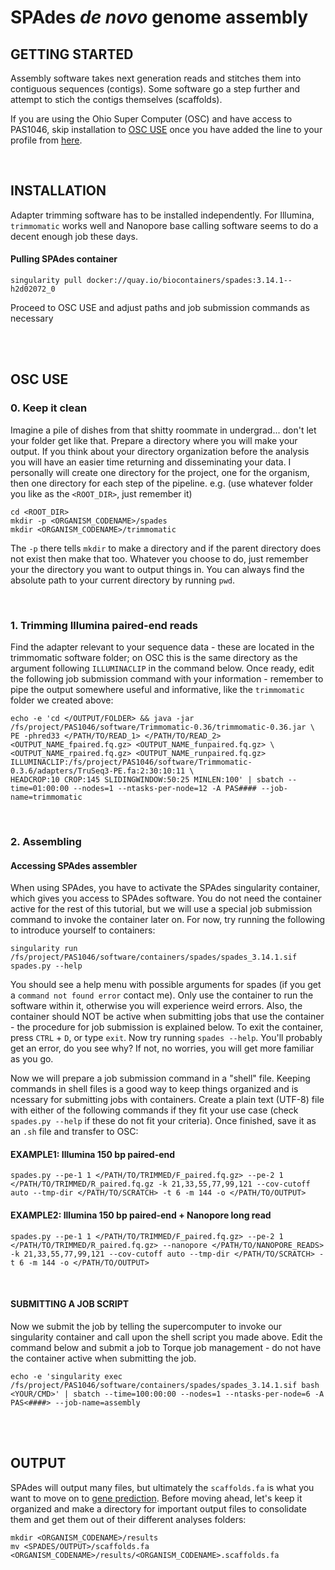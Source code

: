 # SPAdes *de novo* genome assembly

## GETTING STARTED 
Assembly software takes next generation reads and stitches them into contiguous sequences (contigs). Some software go a step further and attempt to stich the contigs themselves (scaffolds).

If you are using the Ohio Super Computer (OSC) and have access to PAS1046, skip installation to [OSC USE](https://gitlab.com/xonq/tutorials/-/blob/master/assembly.md#osc-use) once you have added the line to your profile from [here](https://gitlab.com/xonq/tutorials/-/blob/master/annotationPipeline.md#getting-started).

<br />

## INSTALLATION
Adapter trimming software has to be installed independently. For Illumina, `trimmomatic` works well and Nanopore base calling software seems to do a decent enough job these days.

#### Pulling SPAdes container
```
singularity pull docker://quay.io/biocontainers/spades:3.14.1--h2d02072_0
```

Proceed to OSC USE and adjust paths and job submission commands as necessary

<br /><br />

## OSC USE
### 0. Keep it clean
Imagine a pile of dishes from that shitty roommate in undergrad... don't let your folder get like that. Prepare a directory where you will make your output. If you think about your directory organization before the analysis you will have an easier time returning and disseminating your data. I personally will create one directory for the project, one for the organism, then one directory for each step of the pipeline. e.g. (use whatever folder you like as the `<ROOT_DIR>`, just remember it)
```
cd <ROOT_DIR>
mkdir -p <ORGANISM_CODENAME>/spades
mkdir <ORGANISM_CODENAME>/trimmomatic
```
The `-p` there tells `mkdir` to make a directory and if the parent directory does not exist then make that too. Whatever you choose to do, just remember your the directory you want to output things in. You can always find the absolute path to your current directory by running `pwd`.

<br />

### 1. Trimming Illumina paired-end reads
Find the adapter relevant to your sequence data - these are located in the trimmomatic software folder; on OSC this is the same directory as the argument following `ILLUMINACLIP` in the command below. Once ready, edit the following job submission command with your information - remember to pipe the output somewhere useful and informative, like the `trimmomatic` folder we created above:
```
echo -e 'cd </OUTPUT/FOLDER> && java -jar /fs/project/PAS1046/software/Trimmomatic-0.36/trimmomatic-0.36.jar \
PE -phred33 </PATH/TO/READ_1> </PATH/TO/READ_2> <OUTPUT_NAME_fpaired.fq.gz> <OUTPUT_NAME_funpaired.fq.gz> \
<OUTPUT_NAME_rpaired.fq.gz> <OUTPUT_NAME_runpaired.fq.gz> ILLUMINACLIP:/fs/project/PAS1046/software/Trimmomatic-0.3.6/adapters/TruSeq3-PE.fa:2:30:10:11 \
HEADCROP:10 CROP:145 SLIDINGWINDOW:50:25 MINLEN:100' | sbatch --time=01:00:00 --nodes=1 --ntasks-per-node=12 -A PAS#### --job-name=trimmomatic
```

<br />

### 2. Assembling
#### Accessing SPAdes assembler
When using SPAdes, you have to activate the SPAdes singularity container, which gives you access to SPAdes software. You do not need the container active for the rest of this tutorial, but we will use a special job submission command to invoke the container later on. For now, try running the following to introduce yourself to containers: 
```
singularity run /fs/project/PAS1046/software/containers/spades/spades_3.14.1.sif
spades.py --help
```

You should see a help menu with possible arguments for spades (if you get a `command not found error` contact me). Only use the container to run the software within it, otherwise you will experience weird errors. Also, the container should NOT be active when submitting jobs that use the container - the procedure for job submission is explained below. To exit the container, press `CTRL` + `D`, or type `exit`. Now try running `spades --help`. You'll probably get an error, do you see why? If not, no worries, you will get more familiar as you go.

Now we will prepare a job submission command in a "shell" file. Keeping commands in shell files is a good way to keep things organized and is ncessary for submitting jobs with containers. Create a plain text (UTF-8) file with either of the following commands if they fit your use case (check `spades.py --help` if these do not fit your criteria). Once finished, save it as an `.sh` file and transfer to OSC:

#### EXAMPLE1: Illumina 150 bp paired-end

```
spades.py --pe-1 1 </PATH/TO/TRIMMED/F_paired.fq.gz> --pe-2 1 </PATH/TO/TRIMMED/R_paired.fq.gz -k 21,33,55,77,99,121 --cov-cutoff auto --tmp-dir </PATH/TO/SCRATCH> -t 6 -m 144 -o </PATH/TO/OUTPUT>
```

#### EXAMPLE2: Illumina 150 bp paired-end + Nanopore long read

```
spades.py --pe-1 1 </PATH/TO/TRIMMED/F_paired.fq.gz> --pe-2 1 </PATH/TO/TRIMMED/R_paired.fq.gz> --nanopore </PATH/TO/NANOPORE_READS> -k 21,33,55,77,99,121 --cov-cutoff auto --tmp-dir </PATH/TO/SCRATCH> -t 6 -m 144 -o </PATH/TO/OUTPUT>
```

<br />

#### SUBMITTING A JOB SCRIPT
Now we submit the job by telling the supercomputer to invoke our singularity container and call upon the shell script you made above. Edit the command below and submit a job to Torque job management - do not have the container active when submitting the job.
```
echo -e 'singularity exec /fs/project/PAS1046/software/containers/spades/spades_3.14.1.sif bash <YOUR/CMD>' | sbatch --time=100:00:00 --nodes=1 --ntasks-per-node=6 -A PAS<####> --job-name=assembly
```

<br /><br />

## OUTPUT
SPAdes will output many files, but ultimately the `scaffolds.fa` is what you want to move on to [gene prediction](https://gitlab.com/xonq/tutorials/-/blob/master/funannotate.md#3.-predict-genes). Before moving ahead, let's keep it organized and make a directory for important output files to consolidate them and get them out of their different analyses folders:

```
mkdir <ORGANISM_CODENAME>/results
mv <SPADES/OUTPUT>/scaffolds.fa <ORGANISM_CODENAME>/results/<ORGANISM_CODENAME>.scaffolds.fa
```
